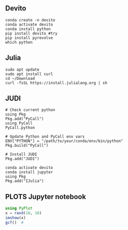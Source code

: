 ## Devito
```
conda create -n devito
conda activate devito
conda install python
pip install devito #try
pip install pyrevolve
which python
```
## Julia
```
sudo apt update
sudo apt install curl
cd ~/Download
curl -fsSL https://install.julialang.org | sh
```
## JUDI
```
# Check current python
using Pkg
Pkg.add("PyCall")
using PyCall
PyCall.python
```


```
# Update Python and PyCall env vars
ENV["PYTHON"] = "/path/to/your/conda/env/bin/python"
Pkg.build("PyCall")

# Install JUDI
Pkg.add("JUDI")
```
```
conda activate devito
conda install jupyter
using Pkg
Pkg.add("IJulia")
```

## PLOTS Jupyter notebook
```julia
using PyPlot
x = rand(10, 10)
imshow(x)
gcf()  #
```
